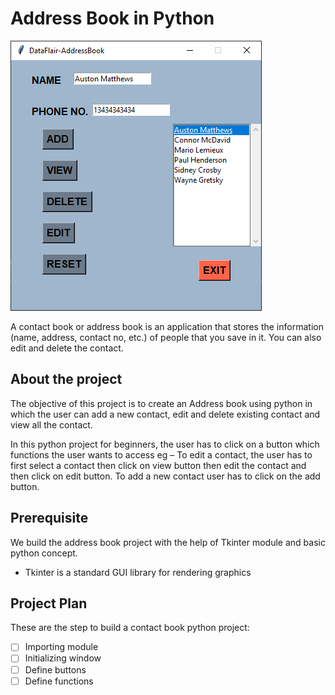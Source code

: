 # Address Book in Python

![img.png](img.png)

A contact book or address book is an application that stores the information 
(name, address, contact no, etc.) of people that you save in it. You can 
also edit and delete the contact.

## About the project

The objective of this project is to create an Address book using python in 
which the user can add a new contact, edit and delete existing contact and 
view all the contact.

In this python project for beginners, the user has to click on a button 
which functions the user wants to access eg – To edit a contact, the user 
has to first select a contact then click on view button then edit the 
contact and then click on edit button. To add a new contact user has to 
click on the add button.

## Prerequisite

We build the address book project with the help of Tkinter module and basic 
python concept.

- Tkinter is a standard GUI library for rendering graphics

## Project Plan

These are the step to build a contact book python project:

- [ ] Importing module
- [ ] Initializing window
- [ ] Define buttons
- [ ] Define functions